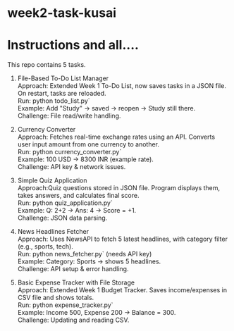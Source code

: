 # week2-task-kusai

# Instructions and all....

This repo contains 5 tasks.



 1) File-Based To-Do List Manager  
Approach: Extended Week 1 To-Do List, now saves tasks in a JSON file. On restart, tasks are reloaded.  
Run: python todo_list.py`  
Example: Add "Study" → saved → reopen → Study still there.  
Challenge: File read/write handling.



2) Currency Converter  
Approach: Fetches real-time exchange rates using an API. Converts user input amount from one currency to another.  
Run: python currency_converter.py`  
Example: 100 USD → 8300 INR (example rate).  
Challenge: API key & network issues.



3) Simple Quiz Application  
Approach:Quiz questions stored in JSON file. Program displays them, takes answers, and calculates final score.  
Run: python quiz_application.py`  
Example: Q: 2+2 → Ans: 4 → Score = +1.  
Challenge: JSON data parsing.



4) News Headlines Fetcher  
Approach: Uses NewsAPI to fetch 5 latest headlines, with category filter (e.g., sports, tech).  
Run: python news_fetcher.py` (needs API key)  
Example: Category: Sports → shows 5 headlines.  
Challenge: API setup & error handling.



5) Basic Expense Tracker with File Storage  
Approach: Extended Week 1 Budget Tracker. Saves income/expenses in CSV file and shows totals.  
Run: python expense_tracker.py`  
Example: Income 500, Expense 200 → Balance = 300.  
Challenge: Updating and reading CSV.